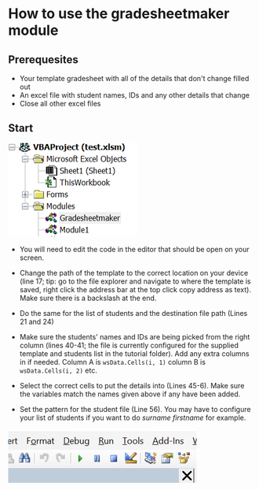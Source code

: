 # How to use the gradesheetmaker module

## Prerequesites 

- Your template gradesheet with all of the details that don't change filled out
- An excel file with student names, IDs and any other details that change
- Close all other excel files

## Start
![Open the module by double clicking the module name on the right](img/img2.PNG)

- You will need to edit the code in the editor that should be open on your screen.

- Change the path of the template to the correct location on your device (line 17; tip: go to the file explorer and navigate to where the template is saved, right click the address bar at the top click copy address as text). Make sure there is a backslash at the end.

- Do the same for the list of students and the destination file path (Lines 21 and 24)

- Make sure the students' names and IDs are being picked from the right column (lines 40-41; the file is currently configured for the supplied template and students list in the tutorial folder). Add any extra columns in if needed. Column A is `wsData.Cells(i, 1)` column B is `wsData.Cells(i, 2)` etc.

- Select the correct cells to put the details into (Lines 45-6). Make sure the variables match the names given above if any have been added.

- Set the pattern for the student file (Line 56). You may have to configure your list of students if you want to do _surname firstname_ for example.


![Press play or F5 to run](img/img3.PNG)



